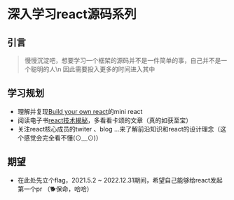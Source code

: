# 深入学习react源码系列
## 引言
> 慢慢沉淀吧，想要学习一个框架的源码并不是一件简单的事，自己并不是一个聪明的人\n
> 因此需要投入更多的时间进入其中
## 学习规划
- 理解并复现[Build your own react](https://pomb.us/build-your-own-react/)的mini react
- 阅读电子书[react技术揭秘](https://react.iamkasong.com/)，多看看卡颂的文章（真的如获至宝）
- 关注react核心成员的twiter 、blog ...来了解前沿知识和react的设计理念（这个感觉会完全看不懂(⊙﹏⊙)）
## 期望
- 在此处先立个flag，2021.5.2 ~ 2022.12.31期间，希望自己能够给react发起第一个pr （🐕保命，哈哈）

